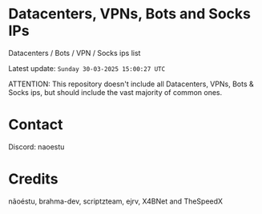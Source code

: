 # Datacenters, VPNs, Bots and Socks IPs
 
Datacenters / Bots / VPN / Socks ips list

Latest update: `Sunday 30-03-2025 15:00:27 UTC` 

ATTENTION: This repository doesn't include all Datacenters, VPNs, Bots & Socks ips, 
but should include the vast majority of common ones.

# Contact
Discord: naoestu

# Credits
nãoéstu, brahma-dev, scriptzteam, ejrv, X4BNet and TheSpeedX
